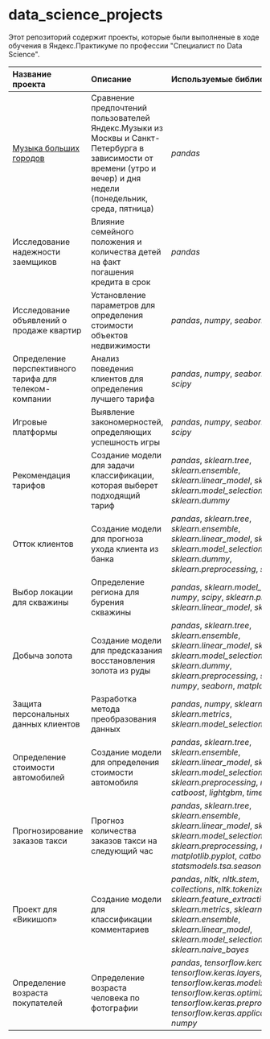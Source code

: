 # data_science_projects
Этот репозиторий содержит проекты, которые были выполненые в ходе обучения в Яндекс.Практикуме по профессии "Специалист по Data Science".

| Название проекта | Описание | Используемые библиотеки | 
| :---------------------- | :---------------------- | :---------------------- |
| [Музыка больших городов](https://github.com/Kiseleva-T/data_science_projects/tree/main/Музыка%20больших%20городов "Музыка больших городов") | Сравнение предпочтений пользователей Яндекс.Музыки из Москвы и Санкт-Петербурга в зависимости от времени (утро и вечер) и дня недели (понедельник, среда, пятница)| *pandas* |
| Исследование надежности заемщиков | Влияние семейного положения и количества детей на факт погашения кредита в срок | *pandas* |
| Исследование объявлений о продаже квартир | Установление параметров для определения стоимости объектов недвижимости | *pandas*, *numpy*, *seaborn*, *matplotlib* |
| Определение перспективного тарифа для телеком-компании | Анализ поведения клиентов для определения лучшего тарифа | *pandas*, *numpy*, *seaborn*, *matplotlib*, *scipy* |
| Игровые платформы | Выявление закономерностей, определяющих успешность игры | *pandas*, *numpy*, *seaborn*, *matplotlib*, *scipy* |
| Рекомендация тарифов | Создание модели для задачи классификации, которая выберет подходящий тариф | *pandas*, *sklearn.tree*, *sklearn.ensemble*, *sklearn.linear_model*, *sklearn.metrics*, *sklearn.model_selection*, *sklearn.dummy* |
| Отток клиентов | Создание модели для прогноза ухода клиента из банка | *pandas*, *sklearn.tree*, *sklearn.ensemble*, *sklearn.linear_model*, *sklearn.metrics*, *sklearn.model_selection*, *sklearn.dummy*, *sklearn.preprocessing*, *sklearn.utils* |
| Выбор локации для скважины | Определение региона для бурения скважины | *pandas*, *sklearn.model_selection*, *numpy*, *scipy*, *sklearn.preprocessing*, *sklearn.linear_model*, *sklearn.metrics* |
| Добыча золота | Создание модели для предсказания восстановления золота из руды | *pandas*, *sklearn.tree*, *sklearn.ensemble*, *sklearn.linear_model*, *sklearn.metrics*, *sklearn.model_selection*, *sklearn.dummy*, *sklearn.preprocessing*, *sklearn.utils*, *numpy*, *seaborn*, *matplotlib* |
| Защита персональных данных клиентов | Разработка метода преобразования данных | *pandas*, *numpy*, *sklearn.linear_model*, *sklearn.metrics*, *sklearn.model_selection* |
| Определение стоимости автомобилей | Создание модели для определения стоимости автомобиля |  *pandas*, *sklearn.tree*, *sklearn.ensemble*, *sklearn.linear_model*, *sklearn.metrics*, *sklearn.model_selection*, *sklearn.preprocessing*, *numpy*, *math*, *catboost*, *lightgbm*, *time* |
| Прогнозирование заказов такси | Прогноз количества заказов такси на следующий час | *pandas*, *sklearn.tree*, *sklearn.ensemble*, *sklearn.linear_model*, *sklearn.metrics*, *sklearn.model_selection*, *sklearn.preprocessing*, *numpy*, *matplotlib.pyplot*, *catboost*, *lightgbm*, *statsmodels.tsa.seasonal* |
| Проект для «Викишоп» | Создание модели для классификации комментариев | *pandas*, *nltk*, *nltk.stem*, *nltk.corpus*, *collections*, *nltk.tokenize*, *re*, *tqdm*, *sklearn.feature_extraction.text*, *sklearn.metrics*, *sklearn.tree*, *sklearn.ensemble*, *sklearn.linear_model*, *sklearn.model_selection*, *sklearn.naive_bayes* |
| Определение возраста покупателей | Определение возраста человека по фотографии | *pandas*, *tensorflow.keras.datasets*, *tensorflow.keras.layers*, *tensorflow.keras.models*, *tensorflow.keras.optimizers*, *tensorflow.keras.preprocessing.image*, *tensorflow.keras.applications.resnet*, *numpy* |
